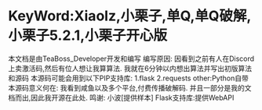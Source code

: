 # KeyWord:Xiaolz,小栗子,单Q,单Q破解,小栗子5.2.1,小栗子开心版
本文档是由TeaBoss_Developer开发和编写
编写原因:
因看到之前有人在Discord上卖激活码,然后有位人想让我算算法.
我就在6分钟以内想出算法并写出初版算法和源码
本源码可能会用到以下PIP支持库:
1.flask
2.requests
other:Python自带
本源码意义何在:
我看到咸鱼以及多个平台,付费传播破解码.
并且一部分是我的文档而出,因此我开源在此处.
鸣谢:
小波[提供样本]
Flask支持库:提供WebAPI
